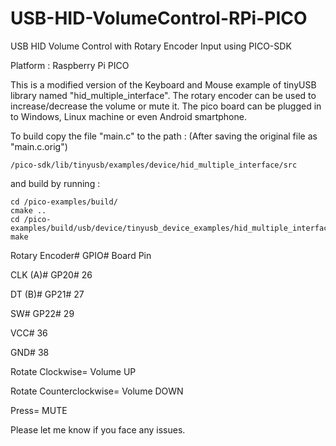 # USB-HID-VolumeControl-RPi-PICO
USB HID Volume Control with Rotary Encoder Input using PICO-SDK

Platform : Raspberry Pi PICO

This is a modified version of the Keyboard and Mouse example of tinyUSB library named "hid_multiple_interface".
The rotary encoder can be used to increase/decrease the volume or mute it.
The pico board can be plugged in to Windows, Linux machine or even Android smartphone.

To build copy the file "main.c" to the path :
(After saving the original file as "main.c.orig")
	
	/pico-sdk/lib/tinyusb/examples/device/hid_multiple_interface/src

and build by running :

	cd /pico-examples/build/ 
	cmake .. 
	cd /pico-examples/build/usb/device/tinyusb_device_examples/hid_multiple_interface
	make


Rotary Encoder#	GPIO#	Board Pin

CLK (A)#	GP20# 	26

DT (B)#		GP21#	27

SW#		GP22#	29

VCC#			36

GND#			38


Rotate Clockwise=		Volume UP

Rotate Counterclockwise=	Volume DOWN

Press=				MUTE


Please let me know if you face any issues.
